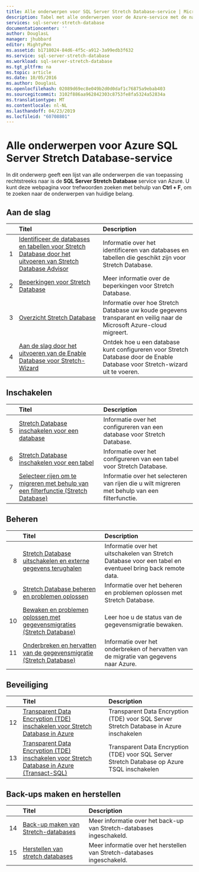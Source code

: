```yaml
---
title: Alle onderwerpen voor SQL Server Stretch Database-service | Microsoft Docs
description: Tabel met alle onderwerpen voor de Azure-service met de naam van de SQL Server Stretch Database die aanwezig zijn op https://azure.microsoft.com/documentation/articles/, titel en beschrijving.
services: sql-server-stretch-database
documentationcenter: ''
author: DouglasL
manager: jhubbard
editor: MightyPen
ms.assetid: b1718024-84d6-4f5c-a912-3a99edb3f632
ms.service: sql-server-stretch-database
ms.workload: sql-server-stretch-database
ms.tgt_pltfrm: na
ms.topic: article
ms.date: 10/05/2016
ms.author: DouglasL
ms.openlocfilehash: 02089d69ec8e049b2d0d0daf1c76875a9ebab403
ms.sourcegitcommit: 3102f886aa962842303c8753fe8fa5324a52834a
ms.translationtype: MT
ms.contentlocale: nl-NL
ms.lasthandoff: 04/23/2019
ms.locfileid: "60708801"
---
```

# <a name="all-topics-for-azure-sql-server-stretch-database-service"></a>Alle onderwerpen voor Azure SQL Server Stretch Database-service
In dit onderwerp geeft een lijst van alle onderwerpen die van toepassing rechtstreeks naar is de **SQL Server Stretch Database** service van Azure. U kunt deze webpagina voor trefwoorden zoeken met behulp van **Ctrl + F**, om te zoeken naar de onderwerpen van huidige belang.

## <a name="get-started"></a>Aan de slag
| &nbsp; | Titel | Description |
| ---:|:--- |:--- |
| 1 |[Identificeer de databases en tabellen voor Stretch Database door het uitvoeren van Stretch Database Advisor](sql-server-stretch-database-identify-databases.md) |Informatie over het identificeren van databases en tabellen die geschikt zijn voor Stretch Database. |
| 2 |[Beperkingen voor Stretch Database](sql-server-stretch-database-limitations.md) |Meer informatie over de beperkingen voor Stretch Database. |
| 3 |[Overzicht Stretch Database](sql-server-stretch-database-overview.md) |Informatie over hoe Stretch Database uw koude gegevens transparant en veilig naar de Microsoft Azure-cloud migreert. |
| 4 |[Aan de slag door het uitvoeren van de Enable Database voor Stretch-Wizard](sql-server-stretch-database-wizard.md) |Ontdek hoe u een database kunt configureren voor Stretch Database door de Enable Database  voor Stretch-wizard uit te voeren. |

## <a name="enable"></a>Inschakelen
| &nbsp; | Titel | Description |
| ---:|:--- |:--- |
| 5 |[Stretch Database inschakelen voor een database](sql-server-stretch-database-enable-database.md) |Informatie over het configureren van een database voor Stretch Database. |
| 6 |[Stretch Database inschakelen voor een tabel](sql-server-stretch-database-enable-table.md) |Informatie over het configureren van een tabel voor Stretch Database. |
| 7 |[Selecteer rijen om te migreren met behulp van een filterfunctie (Stretch Database)](sql-server-stretch-database-predicate-function.md) |Informatie over het selecteren van rijen die u wilt migreren met behulp van een filterfunctie. |

## <a name="manage"></a>Beheren
| &nbsp; | Titel | Description |
| ---:|:--- |:--- |
| 8 |[Stretch Database uitschakelen en externe gegevens terughalen](sql-server-stretch-database-disable.md) |Informatie over het uitschakelen van Stretch Database voor een tabel en eventueel bring back remote data. |
| 9 |[Stretch Database beheren en problemen oplossen](sql-server-stretch-database-manage.md) |Informatie over het beheren en problemen oplossen met Stretch Database. |
| 10 |[Bewaken en problemen oplossen met gegevensmigraties (Stretch Database)](sql-server-stretch-database-monitor.md) |Leer hoe u de status van de gegevensmigratie bewaken. |
| 11 |[Onderbreken en hervatten van de gegevensmigratie (Stretch Database)](sql-server-stretch-database-pause.md) |Informatie over het onderbreken of hervatten van de migratie van gegevens naar Azure. |

## <a name="security"></a>Beveiliging
| &nbsp; | Titel | Description |
| ---:|:--- |:--- |
| 12 |[Transparent Data Encryption (TDE) inschakelen voor Stretch Database in Azure](sql-server-stretch-database-encryption-tde.md) |Transparent Data Encryption (TDE) voor SQL Server Stretch Database in Azure inschakelen |
| 13 |[Transparent Data Encryption (TDE) inschakelen voor Stretch Database in Azure (Transact-SQL)](sql-server-stretch-database-tde-tsql.md) |Transparent Data Encryption (TDE) voor SQL Server Stretch Database op Azure TSQL inschakelen |

## <a name="backup-and-recovery"></a>Back-ups maken en herstellen
| &nbsp; | Titel | Description |
| ---:|:--- |:--- |
| 14 |[Back-up maken van Stretch-databases](sql-server-stretch-database-backup.md) |Meer informatie over het back-up van Stretch\-databases ingeschakeld. |
| 15 |[Herstellen van stretch databases](sql-server-stretch-database-restore.md) |Meer informatie over het herstellen van Stretch\-databases ingeschakeld. |

